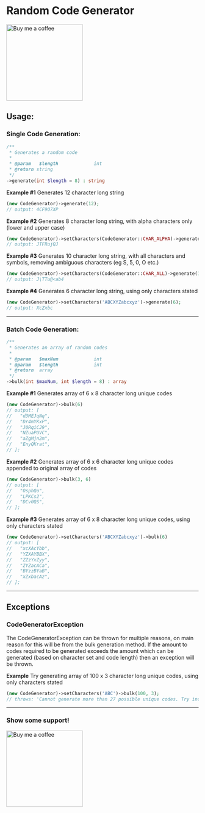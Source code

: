 # Random Code Generator

[<img src="https://exceloffthegrid.com/wp-content/uploads/2020/02/bmc-button.png" alt="Buy me a coffee" width="200"/>](https://www.buymeacoffee.com/scottwindon)

## Usage:

### Single Code Generation:
```php
/**
 * Generates a random code
 *
 * @param   $length             int
 * @return string
 */
->generate(int $length = 8) : string
```

**Example #1**
Generates 12 character long string
```php
(new CodeGenerator)->generate(12);
// output: 4CF9O7XP
```

**Example #2**
Generates 8 character long string, with alpha characters only (lower and upper case)
```php
(new CodeGenerator)->setCharacters(CodeGenerator::CHAR_ALPHA)->generate(8);
// output: JTFRujQJ
```

**Example #3**
Generates 10 character long string, with all characters and symbols, removing ambiguous characters (eg S, 5, 0, O etc.)
```php
(new CodeGenerator)->setCharacters(CodeGenerator::CHAR_ALL)->generate(10);
// output: J\TTu@<ab4
```

**Example #4**
Generates 6 character long string, using only characters stated
```php
(new CodeGenerator)->setCharacters('ABCXYZabcxyz')->generate(6);
// output: XcZxbc
```

---

### Batch Code Generation:
```php
/**
 * Generates an array of random codes
 *
 * @param   $maxNum             int
 * @param   $length             int
 * @return  array
 */
->bulk(int $maxNum, int $length = 8) : array
```

**Example #1**
Generates array of 6 x 8 character long unique codes
```php
(new CodeGenerator)->bulk(6)
// output: [
//   "d3MEJqNq",
//   "Dr4mYKxP",
//   "J0RqiCJ9",
//   "NZuaPUVC",
//   "aZgMjn2m",
//   "EnyQKrat",
// ];
```

**Example #2**
Generates array of 6 x 6 character long unique codes appended to original array of codes
```php
(new CodeGenerator)->bulk(3, 6)
// output: [
//   "OsphQo",
//   "LPKCs2",
//   "DCv0QS",
// ];
```

**Example #3**
Generates array of 6 x 8 character long unique codes, using only characters stated
```php
(new CodeGenerator)->setCharacters('ABCXYZabcxyz')->bulk(6)
// output: [
//   "xcXAcYbb",
//   "YZXAYBBX",
//   "ZZzYxZyy",
//   "ZYZacACa",
//   "BYzzBYaB",
//   "xZxbacAz",
// ];
```

---

## Exceptions

### CodeGeneratorException
The CodeGeneratorException can be thrown for multiple reasons, on main reason for this will be from the bulk generation method.
If the amount to codes required to be generated exceeds the amount which can be generated (based on character set and code length) then an exception will be thrown.

**Example**
Try generating array of 100 x 3 character long unique codes, using only characters stated
```php
(new CodeGenerator)->setCharacters('ABC')->bulk(100, 3);
// throws: 'Cannot generate more than 27 possible unique codes. Try increasing the code length.'
```

---

### Show some support!
[<img src="https://exceloffthegrid.com/wp-content/uploads/2020/02/bmc-button.png" alt="Buy me a coffee" width="200"/>](https://www.buymeacoffee.com/scottwindon)
